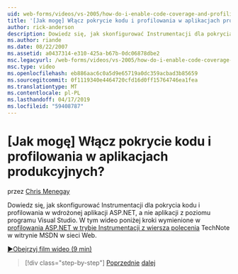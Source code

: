 ```yaml
---
uid: web-forms/videos/vs-2005/how-do-i-enable-code-coverage-and-profiling-in-production-applications
title: '[Jak mogę] Włącz pokrycie kodu i profilowania w aplikacjach produkcyjnych? | Microsoft Docs'
author: rick-anderson
description: Dowiedz się, jak skonfigurować Instrumentacji dla pokrycia kodu i profilowania w wdrożonej aplikacji ASP.NET, a nie aplikacja działająca w Vi...
ms.author: riande
ms.date: 08/22/2007
ms.assetid: a0437314-e310-425a-b67b-0dc06878dbe2
msc.legacyurl: /web-forms/videos/vs-2005/how-do-i-enable-code-coverage-and-profiling-in-production-applications
msc.type: video
ms.openlocfilehash: eb886aac6c0a5d9e65719a0dc359acbad3b85659
ms.sourcegitcommit: 0f1119340e4464720cfd16d0ff15764746ea1fea
ms.translationtype: MT
ms.contentlocale: pl-PL
ms.lasthandoff: 04/17/2019
ms.locfileid: "59408787"
---
```

# <a name="how-do-i-enable-code-coverage-and-profiling-in-production-applications"></a>[Jak mogę] Włącz pokrycie kodu i profilowania w aplikacjach produkcyjnych?

przez [Chris Menegay](https://twitter.com/CMenegay)

Dowiedz się, jak skonfigurować Instrumentacji dla pokrycia kodu i profilowania w wdrożonej aplikacji ASP.NET, a nie aplikacji z poziomu programu Visual Studio. W tym wideo poniżej kroki wymienione w [profilowania ASP.NET w trybie Instrumentacji z wiersza polecenia](https://msdn.microsoft.com/teamsystem/aa718860.aspx) TechNote w witrynie MSDN w sieci Web.

[&#9654;Obejrzyj film wideo (9 min)](https://channel9.msdn.com/Blogs/ASP-NET-Site-Videos/how-do-i-enable-code-coverage-and-profiling-in-production-applications)

> [!div class="step-by-step"]
> [Poprzednie](how-do-i-run-unit-tests-against-a-deployed-database.md)
> [dalej](web-deployment-projects.md)
